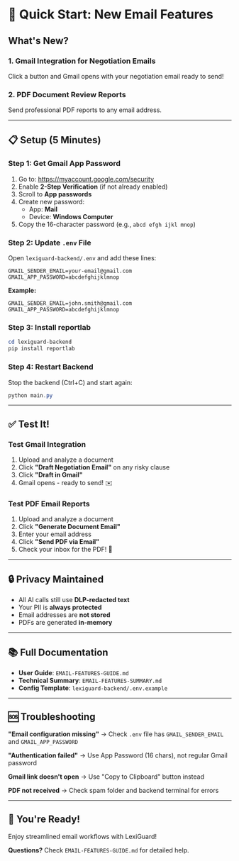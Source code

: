 # 🚀 Quick Start: New Email Features

## What's New?

### 1. Gmail Integration for Negotiation Emails
Click a button and Gmail opens with your negotiation email ready to send!

### 2. PDF Document Review Reports
Send professional PDF reports to any email address.

---

## 📋 Setup (5 Minutes)

### Step 1: Get Gmail App Password

1. Go to: https://myaccount.google.com/security
2. Enable **2-Step Verification** (if not already enabled)
3. Scroll to **App passwords**
4. Create new password:
   - App: **Mail**
   - Device: **Windows Computer**
5. Copy the 16-character password (e.g., `abcd efgh ijkl mnop`)

### Step 2: Update `.env` File

Open `lexiguard-backend/.env` and add these lines:

```env
GMAIL_SENDER_EMAIL=your-email@gmail.com
GMAIL_APP_PASSWORD=abcdefghijklmnop
```

**Example:**
```env
GMAIL_SENDER_EMAIL=john.smith@gmail.com
GMAIL_APP_PASSWORD=abcdefghijklmnop
```

### Step 3: Install reportlab

```powershell
cd lexiguard-backend
pip install reportlab
```

### Step 4: Restart Backend

Stop the backend (Ctrl+C) and start again:
```powershell
python main.py
```

---

## ✅ Test It!

### Test Gmail Integration
1. Upload and analyze a document
2. Click **"Draft Negotiation Email"** on any risky clause
3. Click **"Draft in Gmail"**
4. Gmail opens - ready to send! ✉️

### Test PDF Email Reports
1. Upload and analyze a document
2. Click **"Generate Document Email"**
3. Enter your email address
4. Click **"Send PDF via Email"**
5. Check your inbox for the PDF! 📧

---

## 🔒 Privacy Maintained

- All AI calls still use **DLP-redacted text**
- Your PII is **always protected**
- Email addresses are **not stored**
- PDFs are generated **in-memory**

---

## 📚 Full Documentation

- **User Guide**: `EMAIL-FEATURES-GUIDE.md`
- **Technical Summary**: `EMAIL-FEATURES-SUMMARY.md`
- **Config Template**: `lexiguard-backend/.env.example`

---

## 🆘 Troubleshooting

**"Email configuration missing"**
→ Check `.env` file has `GMAIL_SENDER_EMAIL` and `GMAIL_APP_PASSWORD`

**"Authentication failed"**
→ Use App Password (16 chars), not regular Gmail password

**Gmail link doesn't open**
→ Use "Copy to Clipboard" button instead

**PDF not received**
→ Check spam folder and backend terminal for errors

---

## 🎉 You're Ready!

Enjoy streamlined email workflows with LexiGuard!

**Questions?** Check `EMAIL-FEATURES-GUIDE.md` for detailed help.

